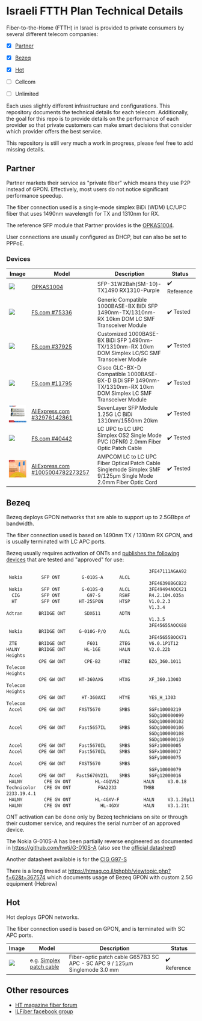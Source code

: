 # Israeli FTTH Plan Technical Details

Fiber-to-the-Home (FTTH) in Israel is provided to private consumers by several different telecom companies:

  - [x] [Partner](#partner)
  - [x] [Bezeq](#bezeq)
  - [x] [Hot](#hot)
  - [ ] Cellcom
  - [ ] Unlimited


Each uses slightly different infrastructure and configurations. This repository documents the technical details for each telecom. Additionally, the goal for this repo is to provide details on the performance of each provider so that private customers can make smart decisions that consider which provider offers the best service.

This repository is still very much a work in progress, please feel free to add missing details.

## Partner

Partner markets their service as "private fiber" which means they use P2P instead of GPON. Effectively, most users do not notice significant performance speedup.

The fiber connection used is a single-mode simplex BiDi (WDM) LC/UPC fiber that uses 1490nm wavelength for TX and 1310nm for RX.

The reference SFP module that Partner provides is the [OPKAS1004](datasheets/OPKAS1004%20-%20DS_SFP-31W2Bah-DR(OPKAS1004)_SP.pdf).

User connections are usually configured as DHCP, but can also be set to PPPoE.

### Devices

| Image | Model | Description | Status |
| ----- | ----- | ----------- | ------ |
| <img src="imgs/OPKAS1004.01.png" width="100"> | [OPKAS1004](datasheets/OPKAS1004%20-%20DS_SFP-31W2Bah-DR(OPKAS1004)_SP.pdf) | SFP-31W2Bah(SM-10)-TX1490 RX1310-Purple | :heavy_check_mark: Reference |
| <img src="imgs/75336.main.jpg" width="100"> | [FS.com #75336](https://www.fs.com/products/75336.html) | Generic Compatible 1000BASE-BX BiDi SFP 1490nm-TX/1310nm-RX 10km DOM LC SMF Transceiver Module | :heavy_check_mark: Tested |
| <img src="imgs/75336.main.jpg" width="100"> | [FS.com #37925](https://www.fs.com/products/37925.html) | Customized 1000BASE-BX BiDi SFP 1490nm-TX/1310nm-RX 10km DOM Simplex LC/SC SMF Transceiver Module | :heavy_check_mark: Tested |
| <img src="imgs/11795.main.jpg" width="100"> | [FS.com #11795](https://www.fs.com/products/11795.html) | Cisco GLC-BX-D Compatible 1000BASE-BX-D BiDi SFP 1490nm-TX/1310nm-RX 10km DOM Simplex LC SMF Transceiver Module | :heavy_check_mark: Tested |
| <img src="imgs/sevenlayerSFP_aliexpress.webp" width="100"> | [AliExpress.com #32976142861](https://www.aliexpress.com/item/32976142861.html) | SevenLayer SFP Module 1.25G LC BiDi 1310nm/1550nm 20km | :heavy_check_mark: Tested |
| <img src="imgs/40442.main.jpg" width="100"> | [FS.com #40442](https://www.fs.com/products/40442.html) | LC UPC to LC UPC Simplex OS2 Single Mode PVC (OFNR) 2.0mm Fiber Optic Patch Cable | :heavy_check_mark: Tested |
| <img src="imgs/ampcomPatchCable_aliexpress.jpg" width="100"> | [AliExpress.com #1005004782273257](https://www.aliexpress.com/item/1005004782273257.html) | AMPCOM LC to LC UPC Fiber Optical Patch Cable Singlemode Simplex SMF 9/125μm Single Mode 2.0mm Fiber Optic Cord | :heavy_check_mark: Tested |

## Bezeq

Bezeq deploys GPON networks that are able to support up to 2.5GBbps of bandwidth.

The fiber connection used is based on 1490nm TX / 1310nm RX GPON, and is usually terminated with LC APC ports.

Bezeq usually requires activation of ONTs and [publishes the following devices](datasheets/gpon.pdf) that are tested and "approved" for use:

```
                                                     3FE47111AGAA92
 Nokia       SFP ONT        G-010S-A      ALCL
                                                     3FE46398BGCB22
 Nokia       SFP ONT        G-010S-Q      ALCL       3FE49494AOCK21
  CIG        SFP ONT          G97-S       RSHF       R4.2.104.035a
  HT         SFP ONT       HT-25SPON      HTSP       V1.0.2.3
                                                     V1.3.4
Adtran      BRIDGE ONT       SDX611       ADTN
                                                     V1.3.5
                                                     3FE45655AOCK88
 Nokia      BRIDGE ONT     G-010G-P/Q     ALCL
                                                     3FE45655BOCK71
 ZTE        BRIDGE ONT        F601        ZTEG       V6.0.1P1T12
HALNY       BRIDGE ONT       HL-1GE       HALN       V2.0.22b
Heights
            CPE GW ONT       CPE-B2       HTBZ       BZG_360.1011
Telecom
Heights
            CPE GW ONT     HT-360AXG      HTXG       XF_360.13003
Telecom
Heights
            CPE GW ONT      HT-360AXI     HTYE       YES_H_1303
Telecom
 Accel      CPE GW ONT     FAST5670       SMBS       SGFs10000219
                                                     SGDg100000099
                                                     SGDg100000102
 Accel      CPE GW ONT     Fast5657IL     SMBS       SGDg100000106
                                                     SGDg100000108
                                                     SGDg100000119
 Accel      CPE GW ONT     Fast5670IL     SMBS       SGFz10000005
 Accel      CPE GW ONT     Fast5670IL     SMBS       SGFx10000017
                                                     SGFy10000075
 Accel      CPE GW ONT     FAST5670       SMBS
                                                     SGFy10000079
 Accel      CPE GW ONT    Fast5670V2IL    SMBS       SGFg12000016
 HALNY        CPE GW ONT         HL-4GQVS2         HALN     V3.0.18
Technicolor   CPE GW ONT          FGA2233          TMBB     2233.19.4.1
 HALNY        CPE GW ONT         HL-4GXV-F         HALN     V3.1.20p11
 HALNY        CPE GW ONT           HL-4GXV         HALN     V3.1.21t

```

ONT activation can be done only by Bezeq technicians on site or through their customer service, and requires the serial number of an approved device.

The Nokia G-010S-A has been partially reverse engineered as documented in https://github.com/hwti/G-010S-A (also see the [official datasheet](datasheets/ale-gpon-nokia-ont-g-010s-a-datasheet-en.pdf))

Another datasheet available is for the [CIG G97-S](datasheets/G-97S_DataSheet_V2.pdf)

There is a long thread at https://htmag.co.il/phpbb/viewtopic.php?f=62&t=367574 which documents usage of Bezeq GPON with custom 2.5G equipment (Hebrew) 

## Hot

Hot deploys GPON networks.

The fiber connection used is based on GPON, and is terminated with SC APC ports.

| Image | Model | Description | Status |
| ----- | ----- | ----------- | ------ |
| <img src="imgs/g657b3_sc.jpg" width="100"> | e.g. [Simplex patch cable](https://www.fiber-opticpatchcables.com/quality-11343201-simplex-2-25m-fiber-optic-patch-cables-g657b3-sc-apc-sc-apc-9-125-m-singlemode) | Fiber-optic patch cable G657B3 SC APC - SC APC 9 / 125μm Singlemode 3.0 mm | :heavy_check_mark: Reference |

## Other resources

- [HT magazine fiber forum](https://htmag.co.il/phpbb/viewforum.php?f=62)
- [ILFiber facebook group](https://www.facebook.com/groups/ILFiber)
